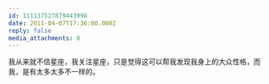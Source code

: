 ```yaml
---
id: 111137527879443998
date: 2011-04-07T17:36:00.000Z
reply: false
media_attachments: 0
---
```


我从来就不信星座，我关注星座，只是觉得这可以帮我发现我身上的大众性格，而我，是有太多太多不一样的。 ​​​​

